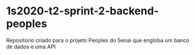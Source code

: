 # 1s2020-t2-sprint-2-backend-peoples
Repositorio criado para o projeto Peoples do Senai que engloba um banco de dados e uma API
